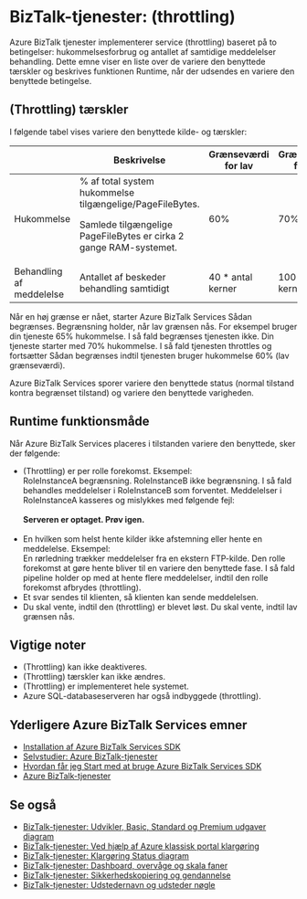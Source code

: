 <properties 
    pageTitle="Få mere at vide om (throttling) i BizTalk Services | Microsoft Azure" 
    description="Få mere at vide om (throttling) tærskler og resultatet runtime funktionsmåder for BizTalk-tjenester. (Throttling) er baseret på hukommelsesforbrug og antallet af beskeder. MABS, WABS" 
    services="biztalk-services" 
    documentationCenter="" 
    authors="MandiOhlinger" 
    manager="erikre" 
    editor=""/>

<tags 
    ms.service="biztalk-services" 
    ms.workload="integration" 
    ms.tgt_pltfrm="na" 
    ms.devlang="na" 
    ms.topic="article" 
    ms.date="08/15/2016" 
    ms.author="mandia"/>





# <a name="biztalk-services-throttling"></a>BizTalk-tjenester: (throttling)

Azure BizTalk tjenester implementerer service (throttling) baseret på to betingelser: hukommelsesforbrug og antallet af samtidige meddelelser behandling. Dette emne viser en liste over de variere den benyttede tærskler og beskrives funktionen Runtime, når der udsendes en variere den benyttede betingelse.

## <a name="throttling-thresholds"></a>(Throttling) tærskler

I følgende tabel vises variere den benyttede kilde- og tærskler:

||Beskrivelse|Grænseværdi for lav|Grænseværdi for høj|
|---|---|---|---|
|Hukommelse|% af total system hukommelse tilgængelige/PageFileBytes. <p><p>Samlede tilgængelige PageFileBytes er cirka 2 gange RAM-systemet.|60%|70%|
|Behandling af meddelelse|Antallet af beskeder behandling samtidigt|40 * antal kerner|100 * antal kerner|

Når en høj grænse er nået, starter Azure BizTalk Services Sådan begrænses. Begrænsning holder, når lav grænsen nås. For eksempel bruger din tjeneste 65% hukommelse. I så fald begrænses tjenesten ikke. Din tjeneste starter med 70% hukommelse. I så fald tjenesten throttles og fortsætter Sådan begrænses indtil tjenesten bruger hukommelse 60% (lav grænseværdi).

Azure BizTalk Services sporer variere den benyttede status (normal tilstand kontra begrænset tilstand) og variere den benyttede varigheden.


## <a name="runtime-behavior"></a>Runtime funktionsmåde

Når Azure BizTalk Services placeres i tilstanden variere den benyttede, sker der følgende:

- (Throttling) er per rolle forekomst. Eksempel:<br/>
RoleInstanceA begrænsning. RoleInstanceB ikke begrænsning. I så fald behandles meddelelser i RoleInstanceB som forventet. Meddelelser i RoleInstanceA kasseres og mislykkes med følgende fejl:<br/><br/>
**Serveren er optaget. Prøv igen.**<br/><br/>
- En hvilken som helst hente kilder ikke afstemning eller hente en meddelelse. Eksempel:<br/>
En rørledning trækker meddelelser fra en ekstern FTP-kilde. Den rolle forekomst at gøre hente bliver til en variere den benyttede fase. I så fald pipeline holder op med at hente flere meddelelser, indtil den rolle forekomst afbrydes (throttling).
- Et svar sendes til klienten, så klienten kan sende meddelelsen.
- Du skal vente, indtil den (throttling) er blevet løst. Du skal vente, indtil lav grænsen nås.

## <a name="important-notes"></a>Vigtige noter
- (Throttling) kan ikke deaktiveres.
- (Throttling) tærskler kan ikke ændres.
- (Throttling) er implementeret hele systemet.
- Azure SQL-databaseserveren har også indbyggede (throttling).

## <a name="additional-azure-biztalk-services-topics"></a>Yderligere Azure BizTalk Services emner

-  [Installation af Azure BizTalk Services SDK](http://go.microsoft.com/fwlink/p/?LinkID=241589)<br/>
-  [Selvstudier: Azure BizTalk-tjenester](http://go.microsoft.com/fwlink/p/?LinkID=236944)<br/>
-  [Hvordan får jeg Start med at bruge Azure BizTalk Services SDK](http://go.microsoft.com/fwlink/p/?LinkID=302335)<br/>
-  [Azure BizTalk-tjenester](http://go.microsoft.com/fwlink/p/?LinkID=303664)<br/>

## <a name="see-also"></a>Se også
- [BizTalk-tjenester: Udvikler, Basic, Standard og Premium udgaver diagram](http://go.microsoft.com/fwlink/p/?LinkID=302279)<br/>
- [BizTalk-tjenester: Ved hjælp af Azure klassisk portal klargøring](http://go.microsoft.com/fwlink/p/?LinkID=302280)<br/>
- [BizTalk-tjenester: Klargøring Status diagram](http://go.microsoft.com/fwlink/p/?LinkID=329870)<br/>
- [BizTalk-tjenester: Dashboard, overvåge og skala faner](http://go.microsoft.com/fwlink/p/?LinkID=302281)<br/>
- [BizTalk-tjenester: Sikkerhedskopiering og gendannelse](http://go.microsoft.com/fwlink/p/?LinkID=329873)<br/>
- [BizTalk-tjenester: Udstedernavn og udsteder nøgle](http://go.microsoft.com/fwlink/p/?LinkID=303941)<br/>
 
